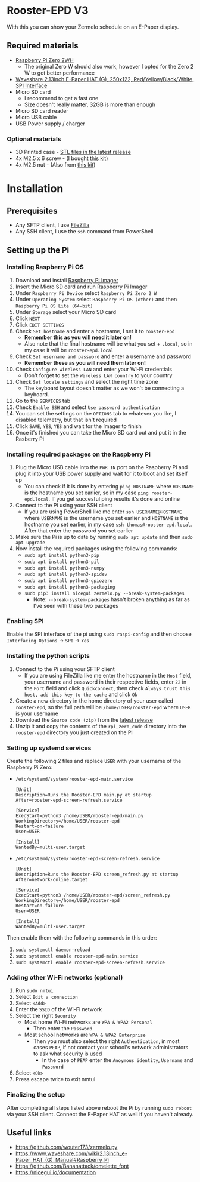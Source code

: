 # Rooster-EPD V3
With this you can show your Zermelo schedule on an E-Paper display.

## Required materials
- [Raspberry Pi Zero 2WH](https://www.raspberrystore.nl/PrestaShop/nl/raspberry-pi-zero-v1-en-v2/588-raspberry-pi-zero-2wh-5056561800011.html)
  - The original Zero W should also work, however I opted for the Zero 2 W to get better performance
- [Waveshare 2.13inch E-Paper HAT (G), 250x122, Red/Yellow/Black/White, SPI Interface](https://www.waveshare.com/2.13inch-e-paper-hat-g.htm)
- Micro SD card
  - I recommend to get a fast one
  - Size doesn't really matter, 32GB is more than enough
- Micro SD card reader
- Micro USB cable
- USB Power supply / charger

### Optional materials
- 3D Printed case - [STL files in the latest release](https://github.com/duisterethomas/rooster-epd/releases/latest)
- 4x M2.5 x 6 screw - (I bought [this kit](https://www.amazon.nl/dp/B075WY5367))
- 4x M2.5 nut - (Also from [this kit](https://www.amazon.nl/dp/B075WY5367))

# Installation
## Prerequisites
- Any SFTP client, I use [FileZilla](https://filezilla-project.org/)
- Any SSH client, I use the `ssh` command from PowerShell

## Setting up the Pi
### Installing Raspberry Pi OS
1. Download and install [Raspberry Pi Imager](https://www.raspberrypi.com/software/)
2. Insert the Micro SD card and run Raspberry Pi Imager
3. Under `Raspberry Pi Device` select `Raspberry Pi Zero 2 W`
4. Under `Operating System` select `Raspberry Pi OS (other)` and then `Raspberry Pi OS Lite (64-bit)`
5. Under `Storage` select your Micro SD card
6. Click `NEXT`
7. Click `EDIT SETTINGS`
8. Check `Set hostname` and enter a hostname, I set it to `rooster-epd`
   - **Remember this as you will need it later on!**
   - Also note that the final hostname will be what you set + `.local`, so in my case it will be `rooster-epd.local`
9. Check `Set username and password` and enter a username and password
   - **Remember these as you will need them later on!**
10. Check `Configure wireless LAN` and enter your Wi-Fi credentials
    - Don't forget to set the `Wireless LAN country` to your country
11. Check `Set locale settings` and select the right time zone
    - The keyboard layout doesn't matter as we won't be connecting a keyboard.
12. Go to the `SERVICES` tab
13. Check `Enable SSH` and select `Use password authentication`
14. You can set the settings on the `OPTIONS` tab to whatever you like, I disabled telemetry, but that isn't required
15. Click `SAVE`, `YES`, `YES` and wait for the Imager to finish
16. Once it's finished you can take the Micro SD card out and put it in the Rasberry Pi

### Installing required packages on the Raspberry Pi
1. Plug the Micro USB cable into the `PWR IN` port on the Raspberry Pi and plug it into your USB power supply and wait for it to boot and set itself up
   - You can check if it is done by entering `ping HOSTNAME` where `HOSTNAME` is the hostname you set earlier, so in my case `ping rooster-epd.local`. If you get succesful ping results it's done and online
2. Connect to the Pi using your SSH client
   - If you are using PowerShell like me enter `ssh USERNAME@HOSTNAME` where `USERNAME` is the username you set earlier and `HOSTNAME` is the hostname you set earlier, in my case `ssh thomas@rooster-epd.local`. After that enter the password you set earlier
3. Make sure the Pi is up to date by running `sudo apt update` and then `sudo apt upgrade`
4. Now install the required packages using the following commands:
   - `sudo apt install python3-pip`
   - `sudo apt install python3-pil`
   - `sudo apt install python3-numpy`
   - `sudo apt install python3-spidev`
   - `sudo apt install python3-gpiozero`
   - `sudo apt install python3-packaging`
   - `sudo pip3 install nicegui zermelo.py --break-system-packages`
     - Note: `--break-system-packages` hasn't broken anything as far as I've seen with these two packages

### Enabling SPI
Enable the SPI interface of the pi using `sudo raspi-config` and then choose `Interfacing Options` -> `SPI` -> `Yes`

### Installing the python scripts
1. Connect to the Pi using your SFTP client
   - If you are using FileZilla like me enter the hostname in the `Host` field, your username and password in their respective fields, enter `22` in the `Port` field and click `Quickconnect`, then check `Always trust this host, add this key to the cache` and click `Ok`
2. Create a new directory in the home directory of your user called `rooster-epd`, so the full path will be `/home/USER/rooster-epd` where `USER` is your username
3. Download the `Source code (zip)` from the [latest release](https://github.com/duisterethomas/rooster-epd/releases/latest)
4. Unzip it and copy the contents of the `rpi_zero_code` directory into the `rooster-epd` directory you just created on the Pi

### Setting up systemd services
Create the following 2 files and replace `USER` with your username of the Raspberry Pi Zero:
- `/etc/systemd/system/rooster-epd-main.service`
    ```
    [Unit]
    Description=Runs the Rooster-EPD main.py at startup
    After=rooster-epd-screen-refresh.service

    [Service]
    ExecStart=python3 /home/USER/rooster-epd/main.py
    WorkingDirectory=/home/USER/rooster-epd
    Restart=on-failure
    User=USER

    [Install]
    WantedBy=multi-user.target
    ```

- `/etc/systemd/system/rooster-epd-screen-refresh.service`
    ```
    [Unit]
    Description=Runs the Rooster-EPD screen_refresh.py at startup
    After=network-online.target

    [Service]
    ExecStart=python3 /home/USER/rooster-epd/screen_refresh.py
    WorkingDirectory=/home/USER/rooster-epd
    Restart=on-failure
    User=USER

    [Install]
    WantedBy=multi-user.target
    ```

Then enable them with the following commands in this order:
1. `sudo systemctl daemon-reload`
2. `sudo systemctl enable rooster-epd-main.service`
3. `sudo systemctl enable rooster-epd-screen-refresh.service`

### Adding other Wi-Fi networks (optional)
1. Run `sudo nmtui`
2. Select `Edit a connection`
3. Select `<Add>`
4. Enter the `SSID` of the Wi-Fi network
5. Select the right `Security`
   - Most home Wi-Fi networks are `WPA & WPA2 Personal`
     - Then enter the `Password`
   - Most school networks are `WPA & WPA2 Enterprise`
     - Then you must also select the right `Authentication`, in most cases `PEAP`, if not contact your school's network administrators to ask what security is used
       - In the case of `PEAP` enter the `Anoymous identity`, `Username` and `Password`
6. Select `<Ok>`
7. Press escape twice to exit nmtui

### Finalizing the setup
After completing all steps listed above reboot the Pi by running `sudo reboot` via your SSH client. Connect the E-Paper HAT as well if you haven't already.

## Useful links
- https://github.com/wouter173/zermelo.py
- https://www.waveshare.com/wiki/2.13inch_e-Paper_HAT_(G)_Manual#Raspberry_Pi
- https://github.com/Bananattack/omelette_font
- https://nicegui.io/documentation
